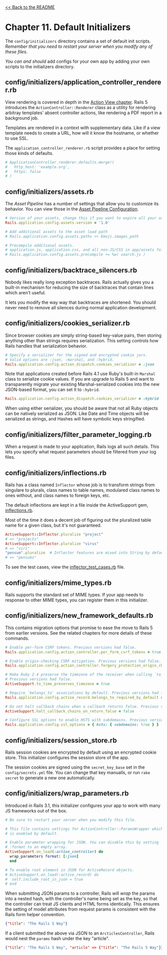 [&lt;&lt; Back to the README](README.md)

# Chapter 11. Default Initializers

The `config/initializers` directory contains a set of default init scripts.
_Remember that you need to restart your server when you modify any of these
files_.

_You can and should_ add configs for your own app by adding your own scripts
to the initializers directory.

## config/initializers/application_controller_renderer.rb

View rendering is covered in depth in the [Action View chapter][action-view].
Rails 5 introduces the `ActionController::Renderer` class as a utility for
rendering arbitray templates' absent controller actions, like rendering a PDF
report in a background job.

Templates are rendered in a context with supplementary data. Like if a view
template needs to create a URL, how will it know the hostname, or whether to
use SSL.

The `application_controller_renderer.rb` script provides a place for setting
those kinds of defaults.

```ruby
# ApplicationController.renderer.defaults.merge!(
#   http_host: 'example.org',
#   https: false
# )
```

## config/initializers/assets.rb

The _Asset Pipeline_ has a number of settings that allow you to customize its
behavior. You can view those in the [Asset Pipeline Configuration][assetpipe].

```ruby
# Version of your assets, change this if you want to expire all your assets.
Rails.application.config.assets.version = '1.0'

# Add additional assets to the asset load path
# Rails.application.config.assets.paths << Emoji.images_path

# Precompile additional assets.
# application.js, application.css, and all non-JS/CSS in app/assets folder are already added.
# Rails.application.config.assets.precompile += %w( search.js )
```

## config/initializers/backtrace_silencers.rb

Nobody likes really long exception backtraces. Rails actually gives you a built-in
mechanism for reducing the size of backtraces that contain lines which aren't useful.

It lets you modify the way way that backtraces are shortened. You should never
need to remove all silences during normal application development.

## config/initializers/cookies_serializer.rb

Since browser cookies are simply string-based key-value pairs, then storing
anything other than strings requires serialization. This setting controls how
Rails handles that serialization behavior.

```ruby
# Specify a serializer for the signed and encrypted cookie jars.
# Valid options are :json, :marshal, and :hybrid.
Rails.application.config.action_dispatch.cookies_serializer = :json
```

Note that applications created before Rails 4.1 use Ruby's built-in `Marshal`
class to serialize cookie values. If you are upgrade to Rails 5 and want to
transparently migrate your existing Marshal-serialized cookies into the new
JSON-based format, you can set it to `:hybrid`.

```ruby
Rails.application.config.action_dispatch.cookies_serializer = :hybrid
```

When using either serializer, you should be aware that not all Ruby objects
can be natively serialized as JSON. Like Date and Time objects will be
serialized as strings, and Hashes will have symbolic keys stringified.

## config/initializers/filter_parameter_logging.rb

When a request is made to your application, Rails logs all such details. This
lets you specify what request parameters should be filtered from your log files.

## config/initializers/inflections.rb

Rails has a class named `Inflector` whose job is to transform strings from
singulare to plurals, class names to table names, modulared class names to ones
without, and class names to foreign keys, etc.

The default inflections are kept in a file inside the ActiveSupport gem, 
[inflections.rb][as-inflections].

Most of the time it does a decent job of figuring out the pluralized table name
for a given class, but it's not guaranteed.


```ruby
ActiveSupport::Inflector.pluralize "project"
# => "projects"
ActiveSupport::Inflector.pluralize "virus"
# => "viri"
"pensum".pluralize  # Inflector features are mixed into String by default
# => "pensums"
```

To see the test cases, view the [inflector_test_cases.rb][as-inflection-tests]
file.

## config/initializers/mime_types.rb

Rails supports the standard set of MIME types. If your app needs to response to
other MIME types, you can register them in this initializer.

## config/initializers/new_framework_defaults.rb

This contains migration options that promise to ease the move to Rails 5 from
earlier versions. See the related chapters for more details of these commands.


```ruby
# Enable per-form CSRF tokens. Previous versions had false.
Rails.application.config.action_controller.per_form_csrf_tokens = true

# Enable origin-checking CSRF mitigation. Previous versions had false.
Rails.application.config.action_controller.forgery_protection_origin_check = true

# Make Ruby 2.4 preserve the timezone of the receiver when calling `to_time`.
# Previous versions had false.
ActiveSupport.to_time_preserves_timezone = true

# Require `belongs_to` associations by default. Previous versions had false.
Rails.application.config.active_record.belongs_to_required_by_default = true

# Do not halt callback chains when a callback returns false. Previous versions had true.
ActiveSupport.halt_callback_chains_on_return_false = false

# Configure SSL options to enable HSTS with subdomains. Previous versions had false.
Rails.application.config.ssl_options = { hsts: { subdomains: true } }
```

## config/initializers/session_store.rb

Rails session cookies are encrypted by default using an encrypted cookie store.
This initializer configures the session store of the app.

The session cookies are signed using the `secret_key_base` set in the
`config/secrets.yml` file. You can change that key manualls, or run `rake secret`
to generate a new one automatically.

## config/initializers/wrap_parameters.rb

Introduced in Rails 3.1, this initializer configures your app to work with many
JS frameworks out of the box.

```ruby
# Be sure to restart your server when you modify this file.

# This file contains settings for ActionController::ParamsWrapper which
# is enabled by default.

# Enable parameter wrapping for JSON. You can disable this by setting
# :format to an empty array.
ActiveSupport.on_load(:action_controller) do
  wrap_parameters format: [:json]
  end

# To enable root element in JSON for ActiveRecord objects.
# ActiveSupport.on_load(:active_record) do
#  self.include_root_in_json = true
# end
```

When submitting JSON params to a controller, Rails will _wrap_ the params into
a nested hash, with the controller's name being set as the key, so that the
controller can treat JS clients and HTML forms identically. This ensures the
setting of model attributes from request params is consistent with the Rails
form helper convention.

```json
{"title": "The Rails 5 Way"}
```

If a client submitted the above via JSON to an `ArcticlesController`, Rails would
nest the `params` hash under the key "article".

```json
{"title": "The Rails 5 Way", "article" => {"title": "The Rails 5 Way"}}
```

[action-view]: ch116-action-view.md
[assetpipe]: ch206-asset-pipeline.md
[as-inflections]: https://github.com/rails/rails/blob/master/activesupport/lib/active_support/inflections.rb
[as-inflection-tests]: https://github.com/rails/rails/blob/master/activesupport/test/inflector_test_cases.rb
